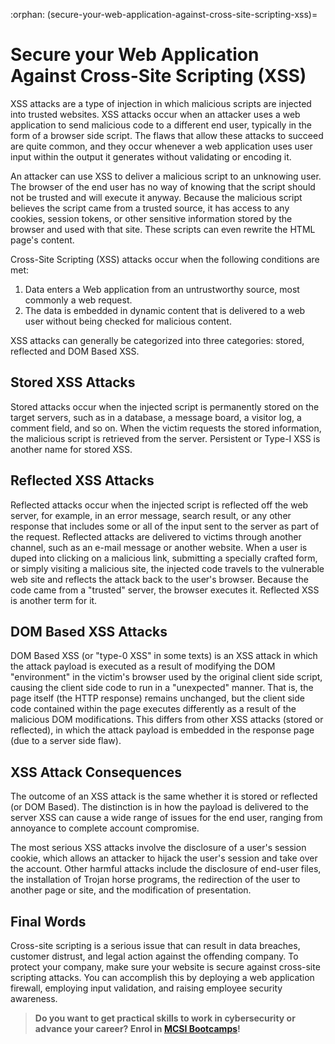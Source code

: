 :orphan:
(secure-your-web-application-against-cross-site-scripting-xss)=

# Secure your Web Application Against Cross-Site Scripting (XSS)

XSS attacks are a type of injection in which malicious scripts are injected into trusted websites. XSS attacks occur when an attacker uses a web application to send malicious code to a different end user, typically in the form of a browser side script. The flaws that allow these attacks to succeed are quite common, and they occur whenever a web application uses user input within the output it generates without validating or encoding it.

An attacker can use XSS to deliver a malicious script to an unknowing user. The browser of the end user has no way of knowing that the script should not be trusted and will execute it anyway. Because the malicious script believes the script came from a trusted source, it has access to any cookies, session tokens, or other sensitive information stored by the browser and used with that site. These scripts can even rewrite the HTML page's content.

Cross-Site Scripting (XSS) attacks occur when the following conditions are met:

1. Data enters a Web application from an untrustworthy source, most commonly a web request.
2. The data is embedded in dynamic content that is delivered to a web user without being checked for malicious content.

XSS attacks can generally be categorized into three categories: stored, reflected and DOM Based XSS.

## Stored XSS Attacks

Stored attacks occur when the injected script is permanently stored on the target servers, such as in a database, a message board, a visitor log, a comment field, and so on. When the victim requests the stored information, the malicious script is retrieved from the server. Persistent or Type-I XSS is another name for stored XSS.

## Reflected XSS Attacks

Reflected attacks occur when the injected script is reflected off the web server, for example, in an error message, search result, or any other response that includes some or all of the input sent to the server as part of the request. Reflected attacks are delivered to victims through another channel, such as an e-mail message or another website. When a user is duped into clicking on a malicious link, submitting a specially crafted form, or simply visiting a malicious site, the injected code travels to the vulnerable web site and reflects the attack back to the user's browser. Because the code came from a "trusted" server, the browser executes it. Reflected XSS is another term for it.

## DOM Based XSS Attacks

DOM Based XSS (or "type-0 XSS" in some texts) is an XSS attack in which the attack payload is executed as a result of modifying the DOM "environment" in the victim's browser used by the original client side script, causing the client side code to run in a "unexpected" manner. That is, the page itself (the HTTP response) remains unchanged, but the client side code contained within the page executes differently as a result of the malicious DOM modifications. This differs from other XSS attacks (stored or reflected), in which the attack payload is embedded in the response page (due to a server side flaw).

## XSS Attack Consequences

The outcome of an XSS attack is the same whether it is stored or reflected (or DOM Based). The distinction is in how the payload is delivered to the server XSS can cause a wide range of issues for the end user, ranging from annoyance to complete account compromise.

The most serious XSS attacks involve the disclosure of a user's session cookie, which allows an attacker to hijack the user's session and take over the account. Other harmful attacks include the disclosure of end-user files, the installation of Trojan horse programs, the redirection of the user to another page or site, and the modification of presentation.

## Final Words

Cross-site scripting is a serious issue that can result in data breaches, customer distrust, and legal action against the offending company. To protect your company, make sure your website is secure against cross-site scripting attacks. You can accomplish this by deploying a web application firewall, employing input validation, and raising employee security awareness.

> **Do you want to get practical skills to work in cybersecurity or advance your career? Enrol in [MCSI Bootcamps](https://www.mosse-institute.com/bootcamps.html)!**

